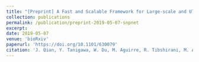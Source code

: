 ```yaml
---
title: "[Preprint] A Fast and Scalable Framework for Large-scale and Ultrahigh-dimensional Sparse Regression with Application to the UK Biobank"
collection: publications
permalink: /publication/preprint-2019-05-07-snpnet
excerpt:
date: 2019-05-07
venue: 'bioRxiv'
paperurl: 'https://doi.org/10.1101/630079'
citation: 'J. Qian, Y. Tanigawa, W. Du, M. Aguirre, R. Tibshirani, M. A. Rivas, T. Hastie, A Fast and Scalable Framework for Large-scale and Ultrahigh-dimensional Sparse Regression with Application to the UK Biobank. bioRxiv, 630079 (2019).'
---
```

<!-- ispublishedpreprint: "True" -->

